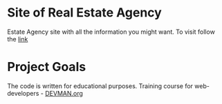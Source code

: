 # Site of Real Estate Agency

Estate Agency site with all the information you might want. To visit follow the [link](https://arrisio.github.io/21_valid_markup/)

# Project Goals

The code is written for educational purposes. Training course for web-developers - [DEVMAN.org](https://devman.org)
